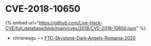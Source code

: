 # CVE-2018-10650
{% embed url="https://github.com/Live-Hack-CVE/full_database/blob/main/cves/2018/CVE-2018-10650.json" %}

* chrisneagu ~> [FTC-Skystone-Dark-Angels-Romania-2020](https://www.alice-snow.ru/2018/database/cve-2018-10650/ftc-skystone-dark-angels-romania-2020-chrisneagu)